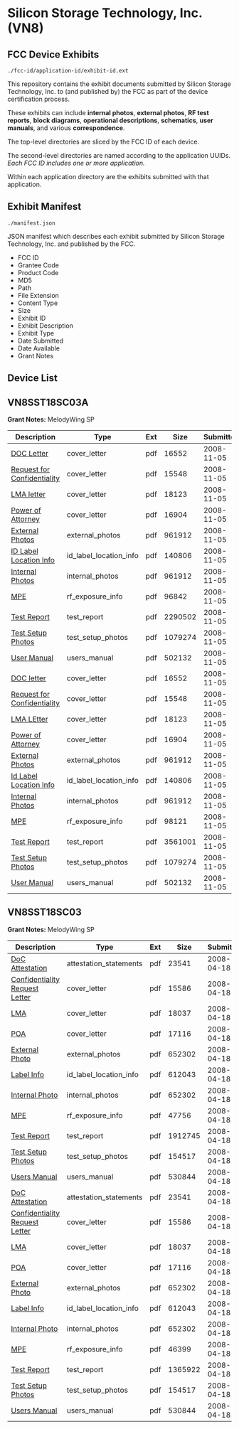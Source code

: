 # Silicon Storage Technology, Inc. (VN8)
## FCC Device Exhibits

```
./fcc-id/application-id/exhibit-id.ext
```

This repository contains the exhibit documents submitted by Silicon Storage Technology, Inc. to (and published by) the FCC as part of the device certification process.

These exhibits can include **internal photos**, **external photos**, **RF test reports**, **block diagrams**, **operational descriptions**, **schematics**, **user manuals**, and various **correspondence**.

The top-level directories are sliced by the FCC ID of each device.

The second-level directories are named according to the application UUIDs. *Each FCC ID includes one or more application.*

Within each application directory are the exhibits submitted with that application. 

## Exhibit Manifest

```
./manifest.json
```

JSON manifest which describes each exhibit submitted by Silicon Storage Technology, Inc. and published by the FCC.

- FCC ID
- Grantee Code
- Product Code
- MD5
- Path
- File Extension
- Content Type
- Size
- Exhibit ID
- Exhibit Description
- Exhibit Type
- Date Submitted
- Date Available
- Grant Notes

## Device List
## VN8SST18SC03A
**Grant Notes:** MelodyWing SP

| Description | Type | Ext | Size | Submitted | Available |
| ----------- | ---- | --- | ---- | --------- | --------- |
| [DOC Letter](VN8SST18SC03A/b0ab5f82e67055a421e77ebd56db7373/1026005.pdf) | cover_letter | pdf | 16552 | 2008-11-05 | 2008-11-05 |
| [Request for Confidentiality](VN8SST18SC03A/b0ab5f82e67055a421e77ebd56db7373/1026007.pdf) | cover_letter | pdf | 15548 | 2008-11-05 | 2008-11-05 |
| [LMA letter](VN8SST18SC03A/b0ab5f82e67055a421e77ebd56db7373/1026011.pdf) | cover_letter | pdf | 18123 | 2008-11-05 | 2008-11-05 |
| [Power of Attorney](VN8SST18SC03A/b0ab5f82e67055a421e77ebd56db7373/1026015.pdf) | cover_letter | pdf | 16904 | 2008-11-05 | 2008-11-05 |
| [External Photos](VN8SST18SC03A/b0ab5f82e67055a421e77ebd56db7373/1026008.pdf) | external_photos | pdf | 961912 | 2008-11-05 | 2008-11-05 |
| [ID Label Location Info](VN8SST18SC03A/b0ab5f82e67055a421e77ebd56db7373/1026010.pdf) | id_label_location_info | pdf | 140806 | 2008-11-05 | 2008-11-05 |
| [Internal Photos](VN8SST18SC03A/b0ab5f82e67055a421e77ebd56db7373/1026008.pdf) | internal_photos | pdf | 961912 | 2008-11-05 | 2008-11-05 |
| [MPE](VN8SST18SC03A/b0ab5f82e67055a421e77ebd56db7373/1026070.pdf) | rf_exposure_info | pdf | 96842 | 2008-11-05 | 2008-11-05 |
| [Test Report](VN8SST18SC03A/b0ab5f82e67055a421e77ebd56db7373/1026074.pdf) | test_report | pdf | 2290502 | 2008-11-05 | 2008-11-05 |
| [Test Setup Photos](VN8SST18SC03A/b0ab5f82e67055a421e77ebd56db7373/1026018.pdf) | test_setup_photos | pdf | 1079274 | 2008-11-05 | 2008-11-05 |
| [User Manual](VN8SST18SC03A/b0ab5f82e67055a421e77ebd56db7373/1026012.pdf) | users_manual | pdf | 502132 | 2008-11-05 | 2008-11-05 |
| [DOC  letter](VN8SST18SC03A/0e34219ded0b6ecae384fe3439ddcc18/1026005.pdf) | cover_letter | pdf | 16552 | 2008-11-05 | 2008-11-05 |
| [Request for Confidentiality](VN8SST18SC03A/0e34219ded0b6ecae384fe3439ddcc18/1026007.pdf) | cover_letter | pdf | 15548 | 2008-11-05 | 2008-11-05 |
| [LMA LEtter](VN8SST18SC03A/0e34219ded0b6ecae384fe3439ddcc18/1026011.pdf) | cover_letter | pdf | 18123 | 2008-11-05 | 2008-11-05 |
| [Power of Attorney](VN8SST18SC03A/0e34219ded0b6ecae384fe3439ddcc18/1026015.pdf) | cover_letter | pdf | 16904 | 2008-11-05 | 2008-11-05 |
| [External Photos](VN8SST18SC03A/0e34219ded0b6ecae384fe3439ddcc18/1026008.pdf) | external_photos | pdf | 961912 | 2008-11-05 | 2008-11-05 |
| [Id Label Location Info](VN8SST18SC03A/0e34219ded0b6ecae384fe3439ddcc18/1026010.pdf) | id_label_location_info | pdf | 140806 | 2008-11-05 | 2008-11-05 |
| [Internal Photos](VN8SST18SC03A/0e34219ded0b6ecae384fe3439ddcc18/1026008.pdf) | internal_photos | pdf | 961912 | 2008-11-05 | 2008-11-05 |
| [MPE](VN8SST18SC03A/0e34219ded0b6ecae384fe3439ddcc18/1026013.pdf) | rf_exposure_info | pdf | 98121 | 2008-11-05 | 2008-11-05 |
| [Test Report](VN8SST18SC03A/0e34219ded0b6ecae384fe3439ddcc18/1026017.pdf) | test_report | pdf | 3561001 | 2008-11-05 | 2008-11-05 |
| [Test Setup Photos](VN8SST18SC03A/0e34219ded0b6ecae384fe3439ddcc18/1026018.pdf) | test_setup_photos | pdf | 1079274 | 2008-11-05 | 2008-11-05 |
| [User Manual](VN8SST18SC03A/0e34219ded0b6ecae384fe3439ddcc18/1026012.pdf) | users_manual | pdf | 502132 | 2008-11-05 | 2008-11-05 |
## VN8SST18SC03
**Grant Notes:** MelodyWing SP

| Description | Type | Ext | Size | Submitted | Available |
| ----------- | ---- | --- | ---- | --------- | --------- |
| [DoC Attestation](VN8SST18SC03/5d43bab7b5deea2f23180d51512938c0/929704.pdf) | attestation_statements | pdf | 23541 | 2008-04-18 | 2008-04-18 |
| [Confidentiality Request Letter](VN8SST18SC03/5d43bab7b5deea2f23180d51512938c0/929703.pdf) | cover_letter | pdf | 15586 | 2008-04-18 | 2008-04-18 |
| [LMA](VN8SST18SC03/5d43bab7b5deea2f23180d51512938c0/929708.pdf) | cover_letter | pdf | 18037 | 2008-04-18 | 2008-04-18 |
| [POA](VN8SST18SC03/5d43bab7b5deea2f23180d51512938c0/929712.pdf) | cover_letter | pdf | 17116 | 2008-04-18 | 2008-04-18 |
| [External Photo](VN8SST18SC03/5d43bab7b5deea2f23180d51512938c0/929706.pdf) | external_photos | pdf | 652302 | 2008-04-18 | 2008-04-18 |
| [Label Info](VN8SST18SC03/5d43bab7b5deea2f23180d51512938c0/929707.pdf) | id_label_location_info | pdf | 612043 | 2008-04-18 | 2008-04-18 |
| [Internal Photo](VN8SST18SC03/5d43bab7b5deea2f23180d51512938c0/929706.pdf) | internal_photos | pdf | 652302 | 2008-04-18 | 2008-04-18 |
| [MPE](VN8SST18SC03/5d43bab7b5deea2f23180d51512938c0/929710.pdf) | rf_exposure_info | pdf | 47756 | 2008-04-18 | 2008-04-18 |
| [Test Report](VN8SST18SC03/5d43bab7b5deea2f23180d51512938c0/929714.pdf) | test_report | pdf | 1912745 | 2008-04-18 | 2008-04-18 |
| [Test Setup Photos](VN8SST18SC03/5d43bab7b5deea2f23180d51512938c0/929715.pdf) | test_setup_photos | pdf | 154517 | 2008-04-18 | 2008-04-18 |
| [Users Manual](VN8SST18SC03/5d43bab7b5deea2f23180d51512938c0/929709.pdf) | users_manual | pdf | 530844 | 2008-04-18 | 2008-04-18 |
| [DoC Attestation](VN8SST18SC03/da3937a2cb2b225ae8b0b1a9299f82fa/929704.pdf) | attestation_statements | pdf | 23541 | 2008-04-18 | 2008-04-18 |
| [Confidentiality Request Letter](VN8SST18SC03/da3937a2cb2b225ae8b0b1a9299f82fa/929703.pdf) | cover_letter | pdf | 15586 | 2008-04-18 | 2008-04-18 |
| [LMA](VN8SST18SC03/da3937a2cb2b225ae8b0b1a9299f82fa/929708.pdf) | cover_letter | pdf | 18037 | 2008-04-18 | 2008-04-18 |
| [POA](VN8SST18SC03/da3937a2cb2b225ae8b0b1a9299f82fa/929712.pdf) | cover_letter | pdf | 17116 | 2008-04-18 | 2008-04-18 |
| [External Photo](VN8SST18SC03/da3937a2cb2b225ae8b0b1a9299f82fa/929706.pdf) | external_photos | pdf | 652302 | 2008-04-18 | 2008-04-18 |
| [Label Info](VN8SST18SC03/da3937a2cb2b225ae8b0b1a9299f82fa/929707.pdf) | id_label_location_info | pdf | 612043 | 2008-04-18 | 2008-04-18 |
| [Internal Photo](VN8SST18SC03/da3937a2cb2b225ae8b0b1a9299f82fa/929706.pdf) | internal_photos | pdf | 652302 | 2008-04-18 | 2008-04-18 |
| [MPE](VN8SST18SC03/da3937a2cb2b225ae8b0b1a9299f82fa/929737.pdf) | rf_exposure_info | pdf | 46399 | 2008-04-18 | 2008-04-18 |
| [Test Report](VN8SST18SC03/da3937a2cb2b225ae8b0b1a9299f82fa/929741.pdf) | test_report | pdf | 1365922 | 2008-04-18 | 2008-04-18 |
| [Test Setup Photos](VN8SST18SC03/da3937a2cb2b225ae8b0b1a9299f82fa/929715.pdf) | test_setup_photos | pdf | 154517 | 2008-04-18 | 2008-04-18 |
| [Users Manual](VN8SST18SC03/da3937a2cb2b225ae8b0b1a9299f82fa/929709.pdf) | users_manual | pdf | 530844 | 2008-04-18 | 2008-04-18 |
